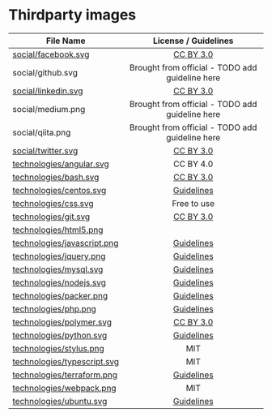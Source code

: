 Thirdparty images
==================

| File Name                                                                                           | License / Guidelines                                       |
| --------------------------------------------------------------------------------------------------- |:----------------------------------------------------------:|
| [social/facebook.svg](http://www.flaticon.com/authors/elegant-themes)                               | [CC BY 3.0](https://creativecommons.org/licenses/by/3.0/)  |
| social/github.svg                                                                                   | Brought from official - TODO add guideline here            |
| [social/linkedin.svg](http://www.flaticon.com/authors/elegant-themes)                               | [CC BY 3.0](https://creativecommons.org/licenses/by/3.0/)  |
| social/medium.png                                                                                   | Brought from official - TODO add guideline here            |
| social/qiita.png                                                                                   | Brought from official - TODO add guideline here            |
| [social/twitter.svg](http://www.flaticon.com/authors/elegant-themes)                                | [CC BY 3.0](https://creativecommons.org/licenses/by/3.0/)  |
| [technologies/angular.svg](https://angular.io/presskit.html)                                        | CC BY 4.0
| [technologies/bash.svg](https://www.iconfinder.com/icons/285695/terminal_icon)                      | [CC BY 3.0](https://creativecommons.org/licenses/by/3.0/)  |
| [technologies/centos.svg](https://wiki.centos.org/ArtWork/Brand/Logo)                               | [Guidelines](https://wiki.centos.org/ArtWork/Brand/Logo)   |
| [technologies/css.svg](http://www.bobbyberberyan.com/2012/03/html-5-css-3-logos/)                   | Free to use                                                |
| [technologies/git.svg](https://git-scm.com/downloads/logos)                                         | [CC BY 3.0](https://creativecommons.org/licenses/by/3.0/)  |
| [technologies/html5.png](https://www.w3.org/html/logo/)                                             |                                                            |
| [technologies/javascript.png](https://github.com/voodootikigod/logo.js)                             | [Guidelines](https://github.com/voodootikigod/logo.js)     |
| [technologies/jquery.png](https://brand.jquery.org/logos/)                                          | [Guidelines](https://brand.jquery.org/logos/)              |
| [technologies/mysql.svg](https://www.mysql.com/about/legal/logos.html)                              | [Guidelines](https://www.mysql.com/about/legal/logos.html) |
| [technologies/nodejs.svg](https://nodejs.org/about/resources/)                                      | [Guidelines](https://nodejs.org/about/resources/)          |
| [technologies/packer.png](https://www.hashicorp.com/press.html)                                     | [Guidelines](https://www.hashicorp.com/press.html)         |
| [technologies/php.png](http://php.net/download-logos.php)                                           | [Guidelines](http://php.net/download-logos.php)            |
| [technologies/polymer.svg](https://github.com/Polymer/docs/blob/master/app/images/logos/p-logo.svg) | [CC BY 3.0](https://creativecommons.org/licenses/by/3.0/)  |
| [technologies/python.svg](https://www.python.org/community/logos/)                                  | [Guidelines](https://www.python.org/psf/trademarks/)       |
| [technologies/stylus.png](https://github.com/stylus/stylus-lang.com/blob/gh-pages/img/stylus-logo.svg) | MIT                                                     |
| [technologies/typescript.svg](https://github.com/remojansen/logo.ts)                                   | MIT                                                        |
| [technologies/terraform.png](https://www.hashicorp.com/press.html)                                  | [Guidelines](https://www.hashicorp.com/press.html)         |
| [technologies/webpack.png](https://github.com/webpack/webpack.github.com/blob/master/assets/logo-cube.png) | MIT                                                 |
| [technologies/ubuntu.svg](http://design.ubuntu.com/downloads?metadata=element-logo+brand-ubuntu)    | [Guidelines](http://design.ubuntu.com/brand/ubuntu-logo)   |
